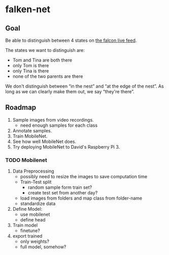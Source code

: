 # falken-net


## Goal


Be able to distinguish between 4 states on [the falcon live
feed](https://start.video-stream-hosting.de/player.html?serverip=116.202.235.106&serverapp=wsgs-live&streamname=Falken.smil).


The states we want to distinguish are:

- Tom and Tina are both there
- only Tom is there
- only Tina is there
- none of the two parents are there


We don't distinguish between “in the nest” and “at the edge of the nest”. As
long as we can clearly make them out, we say “they're there”.


## Roadmap


1. Sample images from video recordings.
   - need enough samples for each class
2. Annotate samples.
3. Train MobileNet.
4. See how well MobileNet does.
5. Try deploying MobileNet to David's Raspberry Pi 3.


### TODO Mobilenet


1. Data Preprocessing
   - possibly need to resize the images to save computation time
   - Train-Test split
     - random sample form train set?
     - create test set from another day?
   - load images from folders and map class from folder-name
   - standardize data
2. Define Model:
   - use mobilenet
   - define head
3. Train model
   - finetune?
4. export trained
   - only weights?
   - full model, somehow?
